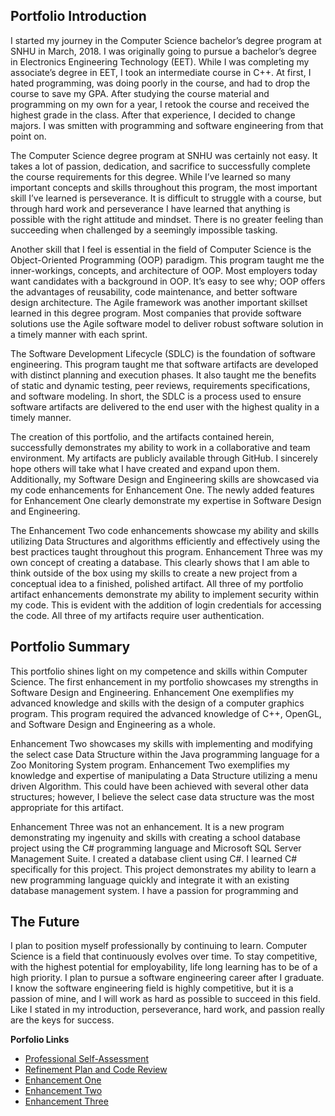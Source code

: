 ## Portfolio Introduction

I started my journey in the Computer Science bachelor’s degree program at SNHU in March, 2018. I was originally going to pursue a bachelor’s degree in Electronics Engineering Technology (EET). While I was completing my associate’s degree in EET, I took an intermediate course in C++. At first, I hated programming, was doing poorly in the course, and had to drop the course to save my GPA. After studying the course material and programming on my own for a year, I retook the course and received the highest grade in the class. After that experience, I decided to change majors. I was smitten with programming and software engineering from that point on. 

The Computer Science degree program at SNHU was certainly not easy. It takes a lot of passion, dedication, and sacrifice to successfully complete the course requirements for this degree. While I’ve learned so many important concepts and skills throughout this program, the most important skill I’ve learned is perseverance. It is difficult to struggle with a course, but through hard work and perseverance I have learned that anything is possible with the right attitude and mindset. There is no greater feeling than succeeding when challenged by a seemingly impossible tasking. 

Another skill that I feel is essential in the field of Computer Science is the Object-Oriented Programming (OOP) paradigm. This program taught me the inner-workings, concepts, and architecture of OOP. Most employers today want candidates with a background in OOP. It’s easy to see why; OOP offers the advantages of reusability, code maintenance, and better software design architecture. The Agile framework was another important skillset learned in this degree program. Most companies that provide software solutions use the Agile software model to deliver robust software solution in a timely manner with each sprint.

The Software Development Lifecycle (SDLC) is the foundation of software engineering. This program taught me that software artifacts are developed with distinct planning and execution phases. It also taught me the benefits of static and dynamic testing, peer reviews, requirements specifications, and software modeling. In short, the SDLC is a process used to ensure software artifacts are delivered to the end user with the highest quality in a timely manner.

The creation of this portfolio, and the artifacts contained herein, successfully demonstrates my ability to work in a collaborative and team environment. My artifacts are publicly available through GitHub. I sincerely hope others will take what I have created and expand upon them. Additionally, my Software Design and Engineering skills are showcased via my code enhancements for Enhancement One. The newly added features for Enhancement One clearly demonstrate my expertise in Software Design and Engineering. 

The Enhancement Two code enhancements showcase my ability and skills utilizing Data Structures and algorithms efficiently and effectively using the best practices taught throughout this program. Enhancement Three was my own concept of creating a database. This clearly shows that I am able to think outside of the box using my skills to create a new project from a conceptual idea to a finished, polished artifact. All three of my portfolio artifact enhancements demonstrate my ability to implement security within my code. This is evident with the addition of login credentials for accessing the code. All three of my artifacts require user authentication.      

## Portfolio Summary

This portfolio shines light on my competence and skills within Computer Science. The first enhancement in my portfolio showcases my strengths in Software Design and Engineering. Enhancement One exemplifies my advanced knowledge and skills with the design of a computer graphics program. This program required the advanced knowledge of C++, OpenGL, and Software Design and Engineering as a whole. 

Enhancement Two showcases my skills with implementing and modifying the select case Data Structure within the Java programming language for a Zoo Monitoring System program. Enhancement Two exemplifies my knowledge and expertise of manipulating a Data Structure utilizing a menu driven Algorithm. This could have been achieved with several other data structures; however, I believe the select case data structure was the most appropriate for this artifact.

Enhancement Three was not an enhancement. It is a new program demonstrating my ingenuity and skills with creating a school database project using the C# programming language and Microsoft SQL Server Management Suite. I created a database client using C#. I learned C# specifically for this project. This project demonstrates my ability to learn a new programming language quickly and integrate it with an existing database management system. I have a passion for programming and 

## The Future

I plan to position myself professionally by continuing to learn. Computer Science is a field that continuously evolves over time. To stay competitive, with the highest potential for employability, life long learning has to be of a high priority. I plan to pursue a software engineering career after I graduate. I know the software engineering field is highly competitive, but it is a passion of mine, and I will work as hard as possible to succeed in this field. Like I stated in my introduction, perseverance, hard work, and passion really are the keys for success.      

**Porfolio Links**<br>
* [Professional Self-Assessment](https://jlain36.github.io/index.html)<br>
* [Refinement Plan and Code Review](https://jlain36.github.io/Code_Review.html)<br>
* [Enhancement One](https://jlain36.github.io/Enhancement_One.html)<br>
* [Enhancement Two](https://jlain36.github.io/Enhancement_Two.html)<br>
* [Enhancement Three](https://jlain36.github.io/Enhancement_Three.html)

